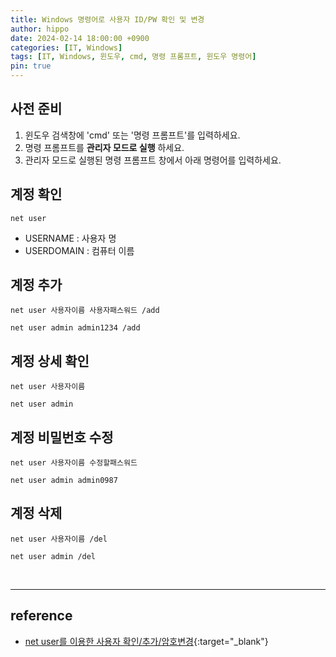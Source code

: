 ```yaml
---
title: Windows 명령어로 사용자 ID/PW 확인 및 변경
author: hippo
date: 2024-02-14 18:00:00 +0900
categories: [IT, Windows]
tags: [IT, Windows, 윈도우, cmd, 명령 프롬프트, 윈도우 명령어]
pin: true
---
```


## 사전 준비

1. 윈도우 검색창에 'cmd' 또는 '명령 프롬프트'를 입력하세요.
2. 명령 프롬프트를 **관리자 모드로 실행** 하세요. 
3. 관리자 모드로 실행된 명령 프롬프트 창에서 아래 명령어를 입력하세요.


## 계정 확인
```
net user
```
- USERNAME : 사용자 명
- USERDOMAIN : 컴퓨터 이름

## 계정 추가
```
net user 사용자이름 사용자패스워드 /add

net user admin admin1234 /add
```

## 계정 상세 확인
```
net user 사용자이름

net user admin
```

## 계정 비밀번호 수정
```
net user 사용자이름 수정할패스워드

net user admin admin0987
```

## 계정 삭제
```
net user 사용자이름 /del

net user admin /del
```

<br>

---
## reference
- [net user를 이용한 사용자 확인/추가/암호변경](https://m.blog.naver.com/newyks/150183566080){:target="_blank"}

